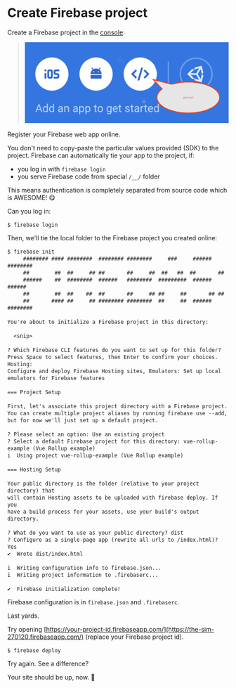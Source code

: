 # Create Firebase project

Create a Firebase project in the [console](https://console.firebase.google.com):

>![](.images/pick-me.png)

Register your Firebase web app online.

You don't need to copy-paste the particular values provided (SDK) to the project. Firebase can automatically tie your app to the project, if:

- you log in with `firebase login`
- you serve Firebase code from special `/__/` folder

This means authentication is completely separated from source code which is AWESOME! 😋

Can you log in:

```
$ firebase login
```

Then, we'll tie the local folder to the Firebase project you created online:

```
$ firebase init
     ######## #### ########  ######## ########     ###     ######  ########
     ##        ##  ##     ## ##       ##     ##  ##   ##  ##       ##
     ######    ##  ########  ######   ########  #########  ######  ######
     ##        ##  ##    ##  ##       ##     ## ##     ##       ## ##
     ##       #### ##     ## ######## ########  ##     ##  ######  ########

You're about to initialize a Firebase project in this directory:

  <snip>

? Which Firebase CLI features do you want to set up for this folder? Press Space to select features, then Enter to confirm your choices. Hosting: 
Configure and deploy Firebase Hosting sites, Emulators: Set up local emulators for Firebase features

=== Project Setup

First, let's associate this project directory with a Firebase project.
You can create multiple project aliases by running firebase use --add, 
but for now we'll just set up a default project.

? Please select an option: Use an existing project
? Select a default Firebase project for this directory: vue-rollup-example (Vue Rollup example)
i  Using project vue-rollup-example (Vue Rollup example)

=== Hosting Setup

Your public directory is the folder (relative to your project directory) that
will contain Hosting assets to be uploaded with firebase deploy. If you
have a build process for your assets, use your build's output directory.

? What do you want to use as your public directory? dist
? Configure as a single-page app (rewrite all urls to /index.html)? Yes
✔  Wrote dist/index.html

i  Writing configuration info to firebase.json...
i  Writing project information to .firebaserc...

✔  Firebase initialization complete!
```

Firebase configuration is in `firebase.json` and `.firebaserc`.

Last yards.

Try opening [https://your-project-id.firebaseapp.com/](https://the-sim-270120.firebaseapp.com/) (replace your Firebase project id).

```
$ firebase deploy
```

Try again. See a difference?

Your site should be up, now. 🌟


